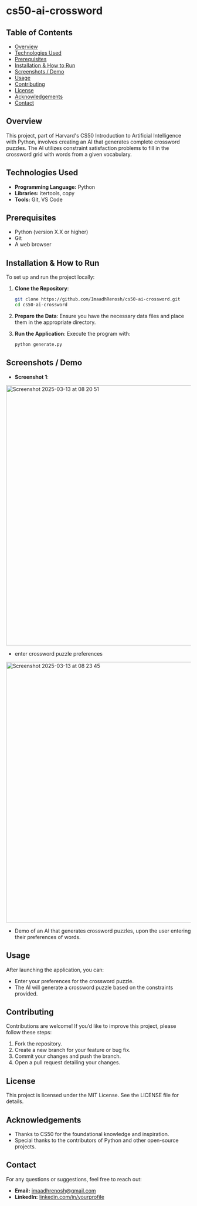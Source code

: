 # cs50-ai-crossword

## Table of Contents
- [Overview](#overview)
- [Technologies Used](#technologies-used)
- [Prerequisites](#prerequisites)
- [Installation & How to Run](#installation--how-to-run)
- [Screenshots / Demo](#screenshots--demo)
- [Usage](#usage)
- [Contributing](#contributing)
- [License](#license)
- [Acknowledgements](#acknowledgements)
- [Contact](#contact)

## Overview
This project, part of Harvard's CS50 Introduction to Artificial Intelligence with Python, involves creating an AI that generates complete crossword puzzles. The AI utilizes constraint satisfaction problems to fill in the crossword grid with words from a given vocabulary.

## Technologies Used
- **Programming Language:** Python
- **Libraries:** itertools, copy
- **Tools:** Git, VS Code

## Prerequisites
- Python (version X.X or higher)
- Git
- A web browser

## Installation & How to Run
To set up and run the project locally:

1. **Clone the Repository**:
    ```sh
    git clone https://github.com/ImaadhRenosh/cs50-ai-crossword.git
    cd cs50-ai-crossword
    ```

2. **Prepare the Data**: Ensure you have the necessary data files and place them in the appropriate directory.

3. **Run the Application**: Execute the program with:
    ```sh
    python generate.py
    ```

## Screenshots / Demo
- **Screenshot 1**:

<img width="708" alt="Screenshot 2025-03-13 at 08 20 51" src="https://github.com/user-attachments/assets/a81b158b-5c73-4902-9c99-7c08f2b726ce" />

- enter crossword puzzle preferences
  

<img width="709" alt="Screenshot 2025-03-13 at 08 23 45" src="https://github.com/user-attachments/assets/12e8bcfb-80c8-4cc6-ac71-514165113a1f" />

- Demo of an AI that generates crossword puzzles, upon the user entering their preferences of words.


## Usage
After launching the application, you can:
- Enter your preferences for the crossword puzzle.
- The AI will generate a crossword puzzle based on the constraints provided.

## Contributing
Contributions are welcome! If you’d like to improve this project, please follow these steps:
1. Fork the repository.
2. Create a new branch for your feature or bug fix.
3. Commit your changes and push the branch.
4. Open a pull request detailing your changes.

## License
This project is licensed under the MIT License. See the LICENSE file for details.

## Acknowledgements
- Thanks to CS50 for the foundational knowledge and inspiration.
- Special thanks to the contributors of Python and other open-source projects.

## Contact
For any questions or suggestions, feel free to reach out:
- **Email:** imaadhrenosh@gmail.com
- **LinkedIn:** [linkedin.com/in/yourprofile](linkedin.com/in/yourprofile)
